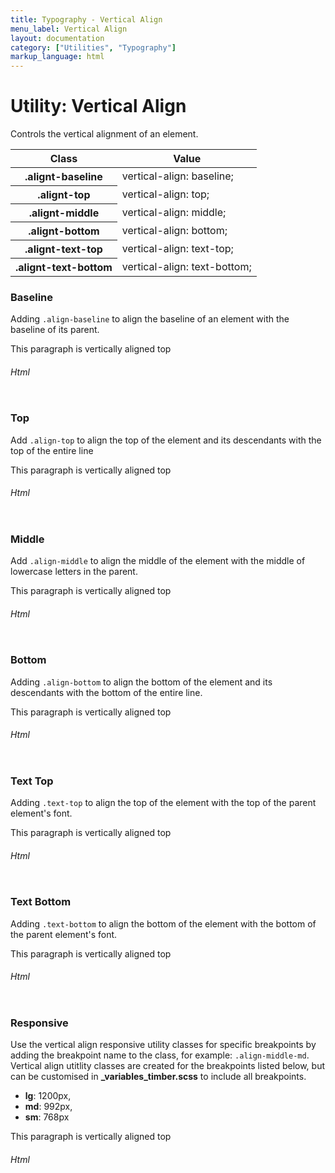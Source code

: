 ```yaml
---
title: Typography - Vertical Align
menu_label: Vertical Align
layout: documentation
category: ["Utilities", "Typography"]
markup_language: html
---
```


<div class="section-block">
  <div class="row pt-40 pt-md-40">
    <div class="col w-9/12 w-md-full order-2 content-inner">
      <h1 class="font-light">Utility: Vertical Align</h1>
      <p class="mb-10">Controls the vertical alignment of an element.</p>
      <!-- Classes -->
      <div class="table-scrollable">
        <table class="table size-md rounded bg-white">
          <thead>
            <tr>
              <th> Class </th>
              <th> Value </th>
            </tr>
          </thead>
          <tbody class="font-mono">
            <tr>
              <th class="color-indigo">.alignt-baseline</th>
              <td> vertical-align: baseline; </td>
            </tr>
            <tr>
              <th class="color-indigo">.alignt-top</th>
              <td> vertical-align: top; </td>
            </tr>
            <tr>
              <th class="color-indigo">.alignt-middle</th>
              <td> vertical-align: middle; </td>
            </tr>
            <tr>
              <th class="color-indigo">.alignt-bottom</th>
              <td> vertical-align: bottom; </td>
            </tr>
            <tr>
              <th class="color-indigo">.alignt-text-top</th>
              <td> vertical-align: text-top; </td>
            </tr>
            <tr>
              <th class="color-indigo">.alignt-text-bottom</th>
              <td> vertical-align: text-bottom; </td>
            </tr>
          </tbody>
        </table>
      </div>
      <!-- Classes End -->
      <!-- Demo Block -->
      <div class="demo-block mt-80">
        <h3 class="font-light">Baseline</h3>
        <p>Adding <code class="color-indigo font-bold">.align-baseline</code> to align the baseline of an element with the baseline of its parent.</p>
        <div class="p-30 rounded bg-grey-ultralight">
          <div class="relative">
            <span class="align-baseline w-50 h-50 inline-block mr-20 rounded bg-grey-darker color-white"></span>
            <span class="absolute w-full border-1 border-dashed border-grey-darker opacity-60 psl-0 pst-25"></span>
            <span class="align-baseline">This paragraph is vertically aligned top</span>
          </div>
        </div>
      </div>
      <!-- Demo Block End -->
      <!-- code -->
      <h6 class="uppercase">Html</h6>
      <div class="rounded p-20 overflow-y-scroll mb-0 bg-gradient-grey-ultralight border-l border-4 border-solid border-indigo">
        <pre class="m-0 language-html"><code class="inline-block scrolling-touch"><!--<div class="relative">
	<span class="align-baseline w-50 h-50 inline-block mr-20 rounded bg-grey-darker color-white"></span>
	<span class="absolute w-full border-1 border-dashed border-grey-darker opacity-60 psl-0 pst-25"></span>
	<span class="align-baseline">This paragraph is vertically aligned top</span>
</div>
--></code></pre>
      </div>
      <!-- code -->
      <!-- Demo Block -->
      <div class="demo-block mt-80">
        <h3 class="font-light">Top</h3>
        <p>Add <code class="color-indigo font-bold">.align-top</code> to align the top of the element and its descendants with the top of the entire line</p>
        <div class="p-30 rounded bg-grey-ultralight">
          <div class="relative">
            <span class="align-top w-50 h-50 inline-block mr-20 rounded bg-grey-darker color-white"></span>
            <span class="absolute w-full border-1 border-dashed border-grey-darker opacity-60 psl-0 pst-25"></span>
            <span class="align-top">This paragraph is vertically aligned top</span>
          </div>
        </div>
      </div>
      <!-- Demo Block End -->
      <!-- code -->
      <h6 class="uppercase">Html</h6>
      <div class="rounded p-20 overflow-y-scroll mb-0 bg-gradient-grey-ultralight border-l border-4 border-solid border-indigo">
        <pre class="m-0 language-html"><code class="inline-block scrolling-touch"><!--<div class="relative">
	<span class="align-top w-50 h-50 inline-block mr-20 rounded bg-grey-darker color-white"></span>
	<span class="absolute w-full border-1 border-dashed border-grey-darker opacity-60 psl-0 pst-25"></span>
	<span class="align-top">This paragraph is vertically aligned top</span>
</div>
--></code></pre>
      </div>
      <!-- code -->
      <!-- Demo Block -->
      <div class="demo-block mt-80">
        <h3 class="font-light">Middle</h3>
        <p>Add <code class="color-indigo font-bold">.align-middle</code> to align the middle of the element with the middle of lowercase letters in the parent.</p>
        <div class="p-30 rounded bg-grey-ultralight">
          <div class="relative">
            <span class="align-middle w-50 h-50 inline-block mr-20 rounded bg-grey-darker color-white"></span>
            <span class="absolute w-full border-1 border-dashed border-grey-darker opacity-60 psl-0 pst-25"></span>
            <span class="align-middle">This paragraph is vertically aligned top</span>
          </div>
        </div>
      </div>
      <!-- Demo Block End -->
      <!-- code -->
      <h6 class="uppercase">Html</h6>
      <div class="rounded p-20 overflow-y-scroll mb-0 bg-gradient-grey-ultralight border-l border-4 border-solid border-indigo">
        <pre class="m-0 language-html"><code class="inline-block scrolling-touch"><!--<div class="relative">
	<span class="align-middle w-50 h-50 inline-block mr-20 rounded bg-grey-darker color-white"></span>
	<span class="absolute w-full border-1 border-dashed border-grey-darker opacity-60 psl-0 pst-25"></span>
	<span class="align-middle">This paragraph is vertically aligned top</span>
</div>
--></code></pre>
      </div>
      <!-- code -->
      <!-- Demo Block -->
      <div class="demo-block mt-80">
        <h3 class="font-light">Bottom</h3>
        <p>Adding <code class="color-indigo font-bold">.align-bottom</code> to align the bottom of the element and its descendants with the bottom of the entire line.</p>
        <div class="p-30 rounded bg-grey-ultralight">
          <div class="relative">
            <span class="align-bottom w-50 h-50 inline-block mr-20 rounded bg-grey-darker color-white"></span>
            <span class="absolute w-full border-1 border-dashed border-grey-darker opacity-60 psl-0 pst-25"></span>
            <span class="align-bottom">This paragraph is vertically aligned top</span>
          </div>
        </div>
      </div>
      <!-- Demo Block End -->
      <!-- code -->
      <h6 class="uppercase">Html</h6>
      <div class="rounded p-20 overflow-y-scroll mb-0 bg-gradient-grey-ultralight border-l border-4 border-solid border-indigo">
        <pre class="m-0 language-html"><code class="inline-block scrolling-touch"><!--<div class="relative">
	<span class="align-bottom w-50 h-50 inline-block mr-20 rounded bg-grey-darker color-white"></span>
	<span class="absolute w-full border-1 border-dashed border-grey-darker opacity-60 psl-0 pst-25"></span>
	<span class="align-bottom">This paragraph is vertically aligned top</span>
</div>
--></code></pre>
      </div>
      <!-- code -->
      <!-- Demo Block -->
      <div class="demo-block mt-80">
        <h3 class="font-light">Text Top</h3>
        <p>Adding <code class="color-indigo font-bold">.text-top</code> to align the top of the element with the top of the parent element's font.</p>
        <div class="p-30 rounded bg-grey-ultralight">
          <div class="relative">
            <span class="text-bottom w-50 h-50 inline-block mr-20 rounded bg-grey-darker color-white"></span>
            <span class="absolute w-full border-1 border-dashed border-grey-darker opacity-60 psl-0 pst-25"></span>
            <span class="text-bottom">This paragraph is vertically aligned top</span>
          </div>
        </div>
      </div>
      <!-- Demo Block End -->
      <!-- code -->
      <h6 class="uppercase">Html</h6>
      <div class="rounded p-20 overflow-y-scroll mb-0 bg-gradient-grey-ultralight border-l border-4 border-solid border-indigo">
        <pre class="m-0 language-html"><code class="inline-block scrolling-touch"><!--<div class="relative">
	<span class="text-bottom w-50 h-50 inline-block mr-20 rounded bg-grey-darker color-white"></span>
	<span class="absolute w-full border-1 border-dashed border-grey-darker opacity-60 psl-0 pst-25"></span>
	<span class="text-bottom">This paragraph is vertically aligned top</span>
</div>
--></code></pre>
      </div>
      <!-- code -->
      <!-- Demo Block -->
      <div class="demo-block mt-80">
        <h3 class="font-light">Text Bottom</h3>
        <p>Adding <code class="color-indigo font-bold">.text-bottom</code> to align the bottom of the element with the bottom of the parent element's font.</p>
        <div class="p-30 rounded bg-grey-ultralight">
          <div class="relative">
            <span class="text-bottom w-50 h-50 inline-block mr-20 rounded bg-grey-darker color-white"></span>
            <span class="absolute w-full border-1 border-dashed border-grey-darker opacity-60 psl-0 pst-25"></span>
            <span class="text-bottom">This paragraph is vertically aligned top</span>
          </div>
        </div>
      </div>
      <!-- Demo Block End -->
      <!-- code -->
      <h6 class="uppercase">Html</h6>
      <div class="rounded p-20 overflow-y-scroll mb-0 bg-gradient-grey-ultralight border-l border-4 border-solid border-indigo">
        <pre class="m-0 language-html"><code class="inline-block scrolling-touch"><!--<div class="relative">
	<span class="text-bottom w-50 h-50 inline-block mr-20 rounded bg-grey-darker color-white"></span>
	<span class="absolute w-full border-1 border-dashed border-grey-darker opacity-60 psl-0 pst-25"></span>
	<span class="text-bottom">This paragraph is vertically aligned top</span>
</div>
--></code></pre>
      </div>
      <!-- code -->
      <!-- Demo Block -->
      <div class="demo-block mt-80">
        <h3 class="font-light">Responsive</h3>
        <p>Use the vertical align responsive utility classes for specific breakpoints by adding the breakpoint name to the class, for example: <code class="color-indigo font-bold">.align-middle-md</code>. Vertical align utitlity classes are created for the breakpoints listed below, but can be customised in <strong>_variables_timber.scss</strong> to include all breakpoints.</p>
        <ul class="list-none">
          <li><strong>lg</strong>: 1200px,</li>
          <li><strong>md</strong>: 992px,</li>
          <li><strong>sm</strong>: 768px</li>
        </ul>
        <div class="p-30 rounded bg-grey-ultralight">
          <div class="relative">
            <span class="align-top align-lg-middle align-md-bottom text-sm-top w-50 h-50 inline-block mr-20 rounded bg-grey-darker color-white"></span>
            <span class="absolute w-full border-1 border-dashed border-grey-darker opacity-60 psl-0 pst-25"></span>
            <span class="align-top align-lg-middle align-md-bottom text-sm-top">This paragraph is vertically aligned top</span>
          </div>
        </div>
      </div>
      <!-- Demo Block End -->
      <!-- code -->
      <h6 class="uppercase">Html</h6>
      <div class="rounded p-20 overflow-y-scroll mb-0 bg-gradient-grey-ultralight border-l border-4 border-solid border-indigo">
        <pre class="m-0 language-html"><code class="inline-block scrolling-touch"><!--<div class="relative">
	<span class="align-top align-lg-middle align-md-bottom text-sm-top w-50 h-50 inline-block mr-20 rounded bg-grey-darker color-white"></span>
	<span class="absolute w-full border-1 border-dashed border-grey-darker opacity-60 psl-0 pst-25"></span>
	<span class="align-top align-lg-middle align-md-bottom text-sm-top">This paragraph is vertically aligned top</span>
</div>
--></code></pre>
      </div>
      <!-- code -->
    </div>
    <!-- Content Inner End -->
		<!-- {{ sidebar }} -->
  </div>
</div>
